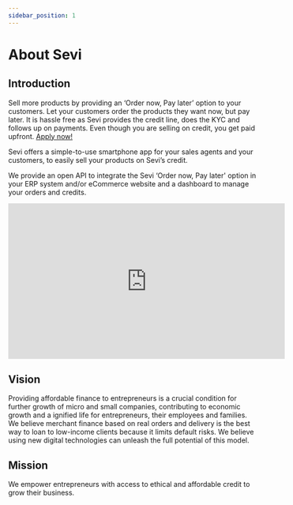 ```yaml
---
sidebar_position: 1
---
```


# About Sevi 

## Introduction
Sell more products by providing an ‘Order now, Pay later’ option to your customers. Let your customers order the products they want now, but pay later. It is hassle free as Sevi provides the credit line, does the KYC and follows up on payments. Even though you are selling on credit, you get paid upfront. [Apply now!](https://forms.gle/KvNxBHaUQKEQe5zNA)

Sevi offers a simple-to-use smartphone app for your sales agents and your customers, to easily sell your products on Sevi’s credit.

We provide an open API to integrate the Sevi ‘Order now, Pay later' option in your ERP system and/or eCommerce website and a dashboard to manage your orders and credits. 

<iframe width="560" height="315" src="https://www.youtube.com/embed/phyvPw_jyIM" title="YouTube video player" frameborder="0" allow="accelerometer; autoplay; clipboard-write; encrypted-media; gyroscope; picture-in-picture; fullscreen"></iframe>

## Vision
Providing affordable finance to entrepreneurs is a crucial condition for further growth of micro and small companies, contributing to economic growth and a ignified life for entrepreneurs, their employees and families. We believe merchant finance based on real orders and delivery is the best way to loan to low-income clients because it limits default risks. We believe using new digital technologies can unleash the full potential of this model.

## Mission
We empower entrepreneurs with access to ethical and affordable credit to grow their business.


